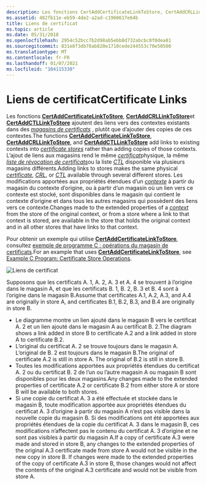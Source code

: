 ```yaml
---
description: Les fonctions CertAddCertificateLinkToStore, CertAddCRLLinkToStore et CertAddCTLLinkToStore ajoutent des liens vers des contextes existants dans des magasins de certificats, plutôt que d’ajouter des copies de ces contextes.
ms.assetid: 482fb11e-eb59-4de2-a2ad-c1960617e64b
title: Liens de certificat
ms.topic: article
ms.date: 05/31/2018
ms.openlocfilehash: 2954c52bcc7b2d98ab5ebb8d732abcbc8f0dea81
ms.sourcegitcommit: 831e8f3db78ab820e1710cede244553c70e50500
ms.translationtype: MT
ms.contentlocale: fr-FR
ms.lasthandoff: 01/07/2021
ms.locfileid: "104115330"
---
```

# <a name="certificate-links"></a><span data-ttu-id="186c7-103">Liens de certificat</span><span class="sxs-lookup"><span data-stu-id="186c7-103">Certificate Links</span></span>

<span data-ttu-id="186c7-104">Les fonctions [**CertAddCertificateLinkToStore**](/windows/desktop/api/Wincrypt/nf-wincrypt-certaddcertificatelinktostore), [**CertAddCRLLinkToStore**](/windows/desktop/api/Wincrypt/nf-wincrypt-certaddcrllinktostore)et [**CertAddCTLLinkToStore**](/windows/desktop/api/Wincrypt/nf-wincrypt-certaddctllinktostore) ajoutent des liens vers des contextes existants dans des [*magasins de certificats*](../secgloss/c-gly.md) , plutôt que d’ajouter des copies de ces contextes.</span><span class="sxs-lookup"><span data-stu-id="186c7-104">The functions [**CertAddCertificateLinkToStore**](/windows/desktop/api/Wincrypt/nf-wincrypt-certaddcertificatelinktostore), [**CertAddCRLLinkToStore**](/windows/desktop/api/Wincrypt/nf-wincrypt-certaddcrllinktostore), and [**CertAddCTLLinkToStore**](/windows/desktop/api/Wincrypt/nf-wincrypt-certaddctllinktostore) add links to existing contexts into [*certificate stores*](../secgloss/c-gly.md) rather than adding copies of those contexts.</span></span> <span data-ttu-id="186c7-105">L’ajout de liens aux magasins rend le même [*certificat*](../secgloss/c-gly.md)physique, la même [*liste de révocation de certificats*](../secgloss/c-gly.md)ou la liste [*CTL*](../secgloss/c-gly.md) disponible via plusieurs magasins différents.</span><span class="sxs-lookup"><span data-stu-id="186c7-105">Adding links to stores makes the same physical [*certificate*](../secgloss/c-gly.md), [*CRL*](../secgloss/c-gly.md), or [*CTL*](../secgloss/c-gly.md) available through several different stores.</span></span> <span data-ttu-id="186c7-106">Les modifications apportées aux propriétés étendues d’un [*contexte*](../secgloss/c-gly.md) à partir du magasin du contexte d’origine, ou à partir d’un magasin où un lien vers ce contexte est stocké, sont disponibles dans le magasin qui contient le contexte d’origine et dans tous les autres magasins qui possèdent des liens vers ce contexte.</span><span class="sxs-lookup"><span data-stu-id="186c7-106">Changes made to the extended properties of a [*context*](../secgloss/c-gly.md) from the store of the original context, or from a store where a link to that context is stored, are available in the store that holds the original context and in all other stores that have links to that context.</span></span>

<span data-ttu-id="186c7-107">Pour obtenir un exemple qui utilise [**CertAddCertificateLinkToStore**](/windows/desktop/api/Wincrypt/nf-wincrypt-certaddcertificatelinktostore), consultez [exemple de programme C : opérations du magasin de certificats](example-c-program-certificate-store-operations.md).</span><span class="sxs-lookup"><span data-stu-id="186c7-107">For an example that uses [**CertAddCertificateLinkToStore**](/windows/desktop/api/Wincrypt/nf-wincrypt-certaddcertificatelinktostore), see [Example C Program: Certificate Store Operations](example-c-program-certificate-store-operations.md).</span></span>

![Liens de certificat](images/mancert1.png)

<span data-ttu-id="186c7-109">Supposons que les certificats A. 1, A. 2, A. 3 et A. 4 se trouvent à l’origine dans le magasin A, et que les certificats B. 1, B. 2, B. 3 et B. 4 sont à l’origine dans le magasin B.</span><span class="sxs-lookup"><span data-stu-id="186c7-109">Assume that certificates A.1, A.2, A.3, and A.4 are originally in store A, and certificates B.1, B.2, B.3, and B.4 are originally in store B.</span></span>

-   <span data-ttu-id="186c7-110">Le diagramme montre un lien ajouté dans le magasin B vers le certificat A. 2 et un lien ajouté dans le magasin A au certificat B. 2.</span><span class="sxs-lookup"><span data-stu-id="186c7-110">The diagram shows a link added in store B to certificate A.2 and a link added in store A to certificate B.2.</span></span>
-   <span data-ttu-id="186c7-111">L’original du certificat A. 2 se trouve toujours dans le magasin A. L’original de B. 2 est toujours dans le magasin B.</span><span class="sxs-lookup"><span data-stu-id="186c7-111">The original of certificate A.2 is still in store A. The original of B.2 is still in store B.</span></span>
-   <span data-ttu-id="186c7-112">Toutes les modifications apportées aux propriétés étendues du certificat A. 2 ou du certificat B. 2 de l’un ou l’autre magasin A ou magasin B sont disponibles pour les deux magasins.</span><span class="sxs-lookup"><span data-stu-id="186c7-112">Any changes made to the extended properties of certificate A.2 or certificate B.2 from either store A or store B will be available to both stores.</span></span>
-   <span data-ttu-id="186c7-113">Si une copie du certificat A. 3 a été effectuée et stockée dans le magasin B, toute modification apportée aux propriétés étendues du certificat A. 3 d’origine à partir du magasin A n’est pas visible dans la nouvelle copie du magasin B. Si des modifications ont été apportées aux propriétés étendues de la copie du certificat A. 3 dans le magasin B, ces modifications n’affectent pas le contenu du certificat A. 3 d’origine et ne sont pas visibles à partir du magasin A.</span><span class="sxs-lookup"><span data-stu-id="186c7-113">If a copy of certificate A.3 were made and stored in store B, any changes to the extended properties of the original A.3 certificate made from store A would not be visible in the new copy in store B. If changes were made to the extended properties of the copy of certificate A.3 in store B, those changes would not affect the contents of the original A.3 certificate and would not be visible from store A.</span></span>

 

 
